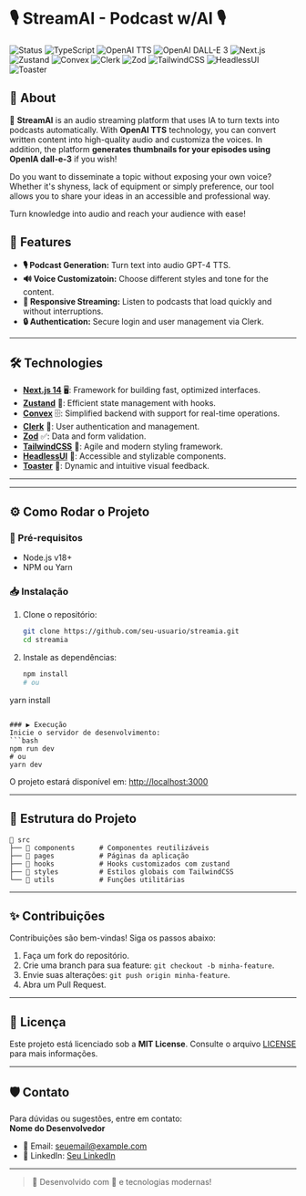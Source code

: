 # 🎙️ StreamAI - Podcast w/AI 🎙️

![Status](https://img.shields.io/badge/Status-In%20Development-orange?style=flat) ![TypeScript](https://img.shields.io/badge/TypeScript-007ACC?style=flat&logo=typescript&logoColor=white)  ![OpenAI TTS](https://img.shields.io/badge/OpenAI%20TTS-412991?style=flat&logo=openai&logoColor=white)  ![OpenAI DALL-E 3](https://img.shields.io/badge/OpenAI%20DALL--E%203-412991?style=flat&logo=openai&logoColor=white)   ![Next.js](https://img.shields.io/badge/Next.js%2014-000000?style=flat&logo=next.js&logoColor=white)  ![Zustand](https://img.shields.io/badge/Zustand-181818?style=flat&logo=zustand&logoColor=white)  ![Convex](https://img.shields.io/badge/Convex-0000FF?style=flat&logo=convex&logoColor=white) ![Clerk](https://img.shields.io/badge/Clerk-2A2A8C?style=flat&logo=clerk&logoColor=white) ![Zod](https://img.shields.io/badge/Zod-00FF00?style=flat&logo=zod&logoColor=white) ![TailwindCSS](https://img.shields.io/badge/TailwindCSS-38B2AC?style=flat&logo=tailwind-css&logoColor=white)  ![HeadlessUI](https://img.shields.io/badge/HeadlessUI-4B5563?style=flat&logo=headless-ui&logoColor=white) ![Toaster](https://img.shields.io/badge/Toaster-FF4500?style=flat&logo=react&logoColor=white)

## 📖 About

🤖 **StreamAI** is an audio streaming platform that uses IA to turn texts into podcasts automatically. With **OpenAI TTS** technology, you can convert written content into high-quality audio and customiza the voices. In addition, the platform **generates thumbnails for your episodes using OpenIA dall-e-3** if you wish!

Do you want to disseminate a topic without exposing your own voice? Whether it's shyness, lack of equipment or simply preference, our tool allows you to share your ideas in an accessible and professional way.

Turn knowledge into audio and reach your audience with ease!

## 🚀 Features  

- **🎙️ Podcast Generation:** Turn text into audio GPT-4 TTS.  
- **🔊 Voice Customizatoin:** Choose different styles and tone for the content.  
- **📡 Responsive Streaming:** Listen to podcasts that load quickly and without interruptions.
- **🔒 Authentication:** Secure login and user management via Clerk.


---

## 🛠️ Technologies  

- **[Next.js 14](https://nextjs.org/)** 🖥️: Framework for building fast, optimized interfaces.
- **[Zustand](https://zustand-demo.pmnd.rs/)** 🐻: Efficient state management with hooks.
- **[Convex](https://convex.dev/)** 🗄️: Simplified backend with support for real-time operations.
- **[Clerk](https://clerk.dev/)** 🔑: User authentication and management.
- **[Zod](https://zod.dev/)** ✅: Data and form validation.
- **[TailwindCSS](https://tailwindcss.com/)** 🎨: Agile and modern styling framework.
- **[HeadlessUI](https://headlessui.dev/)** 🧩: Accessible and stylizable components.
- **[Toaster](https://react-hot-toast.com/)** 🔔: Dynamic and intuitive visual feedback.  

---


---

## ⚙️ Como Rodar o Projeto  

### 🧰 Pré-requisitos  
- Node.js v18+  
- NPM ou Yarn  

### 📥 Instalação  
1. Clone o repositório:  
   ```bash
   git clone https://github.com/seu-usuario/streamia.git
   cd streamia
   ```  

2. Instale as dependências:  
   ```bash
   npm install
   # ou
yarn install
   ```  

### ▶️ Execução  
Inicie o servidor de desenvolvimento:  
```bash
npm run dev
# ou
yarn dev
```  
O projeto estará disponível em: [http://localhost:3000](http://localhost:3000)  

---

## 📂 Estrutura do Projeto  
```
📁 src  
├── 📂 components      # Componentes reutilizáveis  
├── 📂 pages           # Páginas da aplicação  
├── 📂 hooks           # Hooks customizados com zustand  
├── 📂 styles          # Estilos globais com TailwindCSS  
└── 📂 utils           # Funções utilitárias  
```  

---

## ✨ Contribuições  

Contribuições são bem-vindas! Siga os passos abaixo:  
1. Faça um fork do repositório.  
2. Crie uma branch para sua feature: `git checkout -b minha-feature`.  
3. Envie suas alterações: `git push origin minha-feature`.  
4. Abra um Pull Request.  

---

## 📄 Licença  

Este projeto está licenciado sob a **MIT License**. Consulte o arquivo [LICENSE](./LICENSE) para mais informações.  

---

## 🛡️ Contato  
Para dúvidas ou sugestões, entre em contato:  
**Nome do Desenvolvedor**  
- 📧 Email: [seuemail@example.com](mailto:seuemail@example.com)  
- 💼 LinkedIn: [Seu LinkedIn](https://linkedin.com/in/seuusuario)  

---  

> 🎉 Desenvolvido com 💙 e tecnologias modernas!
